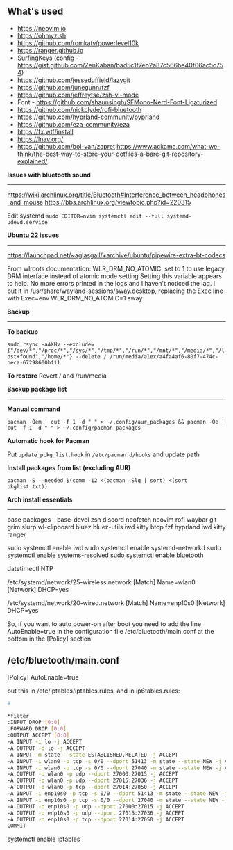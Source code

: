 ## What's used
- https://neovim.io
- https://ohmyz.sh
- https://github.com/romkatv/powerlevel10k
- https://ranger.github.io
- SurfingKeys (config - https://gist.github.com/ZenKaban/bad5c1f7eb2a87c566be40f06ac5c754)
- https://github.com/jesseduffield/lazygit
- https://github.com/junegunn/fzf
- https://github.com/jeffreytse/zsh-vi-mode
- Font - https://github.com/shaunsingh/SFMono-Nerd-Font-Ligaturized
- https://github.com/nickclyde/rofi-bluetooth
- https://github.com/hyprland-community/pyprland
- https://github.com/eza-community/eza
- https://fx.wtf/install
- https://lnav.org/
- https://github.com/bol-van/zapret
https://www.ackama.com/what-we-think/the-best-way-to-store-your-dotfiles-a-bare-git-repository-explained/

**Issues with bluetooth sound**
________________
https://wiki.archlinux.org/title/Bluetooth#Interference_between_headphones_and_mouse
https://bbs.archlinux.org/viewtopic.php?id=220315

Edit systemd `sudo EDITOR=nvim systemctl edit --full systemd-udevd.service`

**Ubuntu 22 issues**
________________
https://launchpad.net/~aglasgall/+archive/ubuntu/pipewire-extra-bt-codecs

From wlroots documentation: WLR_DRM_NO_ATOMIC: set to 1 to use legacy DRM interface instead of atomic mode setting
Setting this variable appears to help. No more errors printed in the logs and I haven't noticed the lag. I put it in /usr/share/wayland-sessions/sway.desktop, replacing the Exec line with Exec=env WLR_DRM_NO_ATOMIC=1 sway

**Backup**
________________

**To backup**

`sudo rsync -aAXHv --exclude={"/dev/*","/proc/*","/sys/*","/tmp/*","/run/*","/mnt/*","/media/*","/lost+found","/home/*"} --delete / /run/media/alex/a4fa4af6-80f7-474c-beca-67298600bf11`

**To restore**
Revert / and /run/media

**Backup package list**
________________
**Manual command**

`pacman -Qem | cut -f 1 -d " " > ~/.config/aur_packages && pacman -Qe | cut -f 1 -d " " > ~/.config/pacman_packages`

**Automatic hook for Pacman**

Put `update_pckg_list.hook` in `/etc/pacman.d/hooks` and update path

**Install packages from list (excluding AUR)**

`pacman -S --needed $(comm -12 <(pacman -Slq | sort) <(sort pkglist.txt))`

**Arch install essentials**
________________
base packages - base-devel zsh discord neofetch neovim rofi waybar git grim slurp wl-clipboard bluez bluez-utils iwd kitty btop fzf hyprland iwd kitty ranger 

sudo systemctl enable iwd 
sudo systemctl enable systemd-networkd
sudo systemctl enable systems-resolved
sudo systemctl enable bluetooth

datetimectl
NTP

/etc/systemd/network/25-wireless.network
[Match] Name=wlan0 
[Network] DHCP=yes   

/etc/systemd/network/20-wired.network
[Match] Name=enp10s0
[Network] DHCP=yes   

So, if you want to auto power-on after boot you need to add the line AutoEnable=true in the configuration file /etc/bluetooth/main.conf at the bottom in the [Policy] section:

/etc/bluetooth/main.conf
------------------------------------------------------------------------------
[Policy]
AutoEnable=true

put this in /etc/iptables/iptables.rules, and in ip6tables.rules:
```bash
#

*filter
:INPUT DROP [0:0]
:FORWARD DROP [0:0]
:OUTPUT ACCEPT [0:0]
-A INPUT -i lo -j ACCEPT
-A OUTPUT -o lo -j ACCEPT
-A INPUT -m state --state ESTABLISHED,RELATED -j ACCEPT
-A INPUT -i wlan0 -p tcp -s 0/0 --dport 51413 -m state --state NEW -j ACCEPT
-A INPUT -i wlan0 -p tcp -s 0/0 --dport 27040 -m state --state NEW -j ACCEPT
-A OUTPUT -o wlan0 -p udp --dport 27000:27015 -j ACCEPT
-A OUTPUT -o wlan0 -p udp --dport 27015:27036 -j ACCEPT
-A OUTPUT -o wlan0 -p tcp --dport 27014:27050 -j ACCEPT
-A INPUT -i enp10s0 -p tcp -s 0/0 --dport 51413 -m state --state NEW -j ACCEPT
-A INPUT -i enp10s0 -p tcp -s 0/0 --dport 27040 -m state --state NEW -j ACCEPT
-A OUTPUT -o enp10s0 -p udp --dport 27000:27015 -j ACCEPT
-A OUTPUT -o enp10s0 -p udp --dport 27015:27036 -j ACCEPT
-A OUTPUT -o enp10s0 -p tcp --dport 27014:27050 -j ACCEPT
COMMIT
```
systemctl enable iptables
